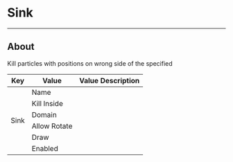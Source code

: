 # Sink

___

## About

Kill particles with positions on wrong side of the specified

<table><thead>
  <tr>
    <th>Key</th>
    <th>Value</th>
    <th>Value Description</th>
  </tr></thead>
<tbody>
  <tr>
    <td rowspan="6">Sink</td>
    <td>Name</td>
    <td></td>
  </tr>
  <tr>
    <td>Kill Inside</td>
    <td></td>
  </tr>
  <tr>
    <td>Domain</td>
    <td></td>
  </tr>
  <tr>
    <td>Allow Rotate</td>
    <td></td>
  </tr>
  <tr>
    <td>Draw</td>
    <td></td>
  </tr>
  <tr>
    <td>Enabled</td>
    <td></td>
  </tr>
</tbody>
</table>
